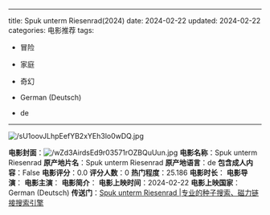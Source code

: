 
---
title: Spuk unterm Riesenrad(2024)
date: 2024-02-22
updated: 2024-02-22
categories: 电影推荐
tags:

- 冒险
- 家庭
- 奇幻

- German (Deutsch)
- de
---

<img src="https://image.tmdb.org/t/p/original/sU1oovJLhpEefYB2xYEh3lo0wDQ.jpg" alt="/sU1oovJLhpEefYB2xYEh3lo0wDQ.jpg" title="/sU1oovJLhpEefYB2xYEh3lo0wDQ.jpg">

**电影封面**：<img src="https://image.tmdb.org/t/p/w200/wZd3AirdsEd9r03571rOZBQuUun.jpg" alt="/wZd3AirdsEd9r03571rOZBQuUun.jpg" title="/wZd3AirdsEd9r03571rOZBQuUun.jpg">
**电影名称**：Spuk unterm Riesenrad
**原产地片名**：Spuk unterm Riesenrad
**原产地语言**：de
**包含成人内容**：False
**电影评分**：0.0
**评分人数**：0
**热门程度**：25.186
**电影时长**：
**电影导演**：
**电影主演**：
**电影简介**：
**电影上映时间**：2024-02-22
**电影上映国家**：German (Deutsch)
**传送门**：[Spuk unterm Riesenrad |专业的种子搜索、磁力链接搜索引擎](https://movie.amd794.com:2083/?search=Spuk%20unterm%20Riesenrad&ordering=&mode=match_phrase&page_size=10&page=1)

